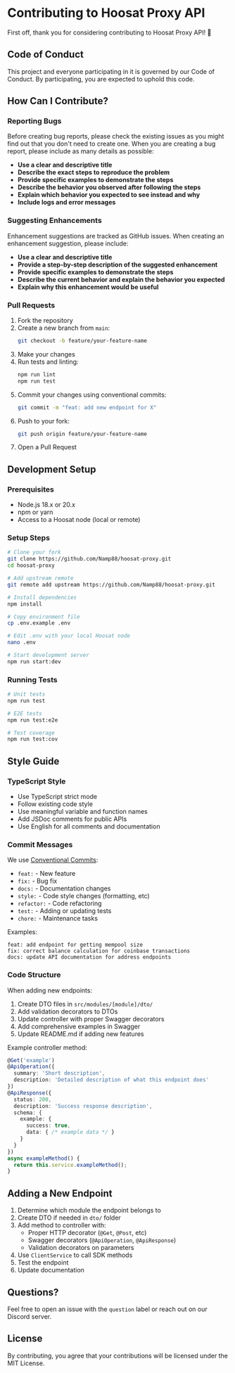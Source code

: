 # Contributing to Hoosat Proxy API

First off, thank you for considering contributing to Hoosat Proxy API! 🎉

## Code of Conduct

This project and everyone participating in it is governed by our Code of Conduct. By participating, you are expected to uphold this code.

## How Can I Contribute?

### Reporting Bugs

Before creating bug reports, please check the existing issues as you might find out that you don't need to create one. When you are creating a bug report, please include as many details as possible:

* **Use a clear and descriptive title**
* **Describe the exact steps to reproduce the problem**
* **Provide specific examples to demonstrate the steps**
* **Describe the behavior you observed after following the steps**
* **Explain which behavior you expected to see instead and why**
* **Include logs and error messages**

### Suggesting Enhancements

Enhancement suggestions are tracked as GitHub issues. When creating an enhancement suggestion, please include:

* **Use a clear and descriptive title**
* **Provide a step-by-step description of the suggested enhancement**
* **Provide specific examples to demonstrate the steps**
* **Describe the current behavior and explain the behavior you expected**
* **Explain why this enhancement would be useful**

### Pull Requests

1. Fork the repository
2. Create a new branch from `main`:
   ```bash
   git checkout -b feature/your-feature-name
   ```
3. Make your changes
4. Run tests and linting:
   ```bash
   npm run lint
   npm run test
   ```
5. Commit your changes using conventional commits:
   ```bash
   git commit -m "feat: add new endpoint for X"
   ```
6. Push to your fork:
   ```bash
   git push origin feature/your-feature-name
   ```
7. Open a Pull Request

## Development Setup

### Prerequisites

- Node.js 18.x or 20.x
- npm or yarn
- Access to a Hoosat node (local or remote)

### Setup Steps

```bash
# Clone your fork
git clone https://github.com/Namp88/hoosat-proxy.git
cd hoosat-proxy

# Add upstream remote
git remote add upstream https://github.com/Namp88/hoosat-proxy.git

# Install dependencies
npm install

# Copy environment file
cp .env.example .env

# Edit .env with your local Hoosat node
nano .env

# Start development server
npm run start:dev
```

### Running Tests

```bash
# Unit tests
npm run test

# E2E tests
npm run test:e2e

# Test coverage
npm run test:cov
```

## Style Guide

### TypeScript Style

- Use TypeScript strict mode
- Follow existing code style
- Use meaningful variable and function names
- Add JSDoc comments for public APIs
- Use English for all comments and documentation

### Commit Messages

We use [Conventional Commits](https://www.conventionalcommits.org/):

- `feat:` - New feature
- `fix:` - Bug fix
- `docs:` - Documentation changes
- `style:` - Code style changes (formatting, etc)
- `refactor:` - Code refactoring
- `test:` - Adding or updating tests
- `chore:` - Maintenance tasks

Examples:
```
feat: add endpoint for getting mempool size
fix: correct balance calculation for coinbase transactions
docs: update API documentation for address endpoints
```

### Code Structure

When adding new endpoints:

1. Create DTO files in `src/modules/[module]/dto/`
2. Add validation decorators to DTOs
3. Update controller with proper Swagger decorators
4. Add comprehensive examples in Swagger
5. Update README.md if adding new features

Example controller method:
```typescript
@Get('example')
@ApiOperation({ 
  summary: 'Short description',
  description: 'Detailed description of what this endpoint does'
})
@ApiResponse({ 
  status: 200, 
  description: 'Success response description',
  schema: {
    example: {
      success: true,
      data: { /* example data */ }
    }
  }
})
async exampleMethod() {
  return this.service.exampleMethod();
}
```

## Adding a New Endpoint

1. Determine which module the endpoint belongs to
2. Create DTO if needed in `dto/` folder
3. Add method to controller with:
    - Proper HTTP decorator (`@Get`, `@Post`, etc)
    - Swagger decorators (`@ApiOperation`, `@ApiResponse`)
    - Validation decorators on parameters
4. Use `ClientService` to call SDK methods
5. Test the endpoint
6. Update documentation

## Questions?

Feel free to open an issue with the `question` label or reach out on our Discord server.

## License

By contributing, you agree that your contributions will be licensed under the MIT License.
